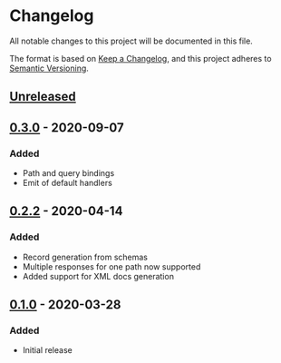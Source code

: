 # Changelog
All notable changes to this project will be documented in this file.

The format is based on [Keep a Changelog](https://keepachangelog.com/en/1.0.0/),
and this project adheres to [Semantic Versioning](https://semver.org/spec/v2.0.0.html).

## [Unreleased]

## [0.3.0] - 2020-09-07
### Added
- Path and query bindings
- Emit of default handlers

## [0.2.2] - 2020-04-14
### Added
- Record generation from schemas
- Multiple responses for one path now supported
- Added support for XML docs generation

## [0.1.0] - 2020-03-28
### Added
- Initial release

[Unreleased]: https://github.com/Szer/GiraffeGenerator/compare/v0.3.0...master
[0.3.0]: https://github.com/Szer/GiraffeGenerator/compare/v0.2.2...v0.3.0
[0.2.2]: https://github.com/Szer/GiraffeGenerator/compare/v0.1.0...v0.2.2
[0.1.0]: https://github.com/Szer/GiraffeGenerator/compare/191a97b...v0.1.0

